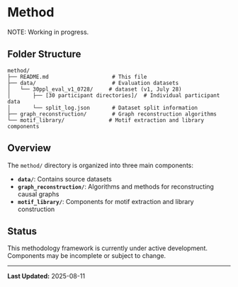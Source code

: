 # Method

NOTE: Working in progress.


## Folder Structure

```
method/
├── README.md                    # This file
├── data/                        # Evaluation datasets
│   └── 30ppl_eval_v1_0728/     # dataset (v1, July 28)
│       ├── [30 participant directories]/  # Individual participant data
│       └── split_log.json       # Dataset split information
├── graph_reconstruction/        # Graph reconstruction algorithms
└── motif_library/              # Motif extraction and library components
```

## Overview

The `method/` directory is organized into three main components:

- **`data/`**: Contains source datasets
- **`graph_reconstruction/`**: Algorithms and methods for reconstructing causal graphs
- **`motif_library/`**: Components for motif extraction and library construction

## Status

This methodology framework is currently under active development. Components may be incomplete or subject to change.


---
**Last Updated:** 2025-08-11

